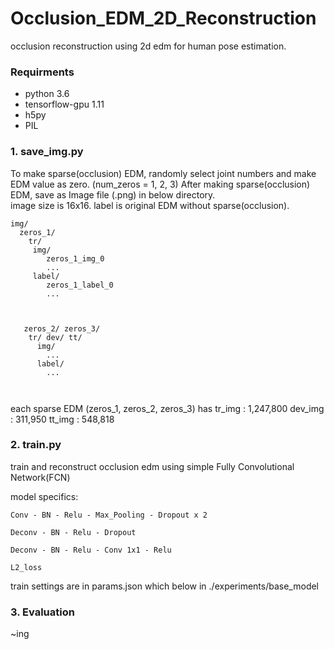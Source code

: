 # Occlusion_EDM_2D_Reconstruction
occlusion reconstruction using 2d edm for human pose estimation. 


### Requirments 
- python 3.6 
- tensorflow-gpu 1.11 
- h5py 
- PIL 

### 1. save_img.py 
To make sparse(occlusion) EDM, randomly select joint numbers and make EDM value as zero. (num_zeros = 1, 2, 3) 
After making sparse(occlusion) EDM, save as Image file (.png) in below directory.  
image size is 16x16. label is original EDM without sparse(occlusion). 

```
img/ 
  zeros_1/ 
    tr/
     img/ 
        zeros_1_img_0 
        ...
     label/ 
        zeros_1_label_0
        ...
           
  
  
   zeros_2/ zeros_3/ 
    tr/ dev/ tt/ 
      img/
        ...
      label/ 
        ...       
   
   
```

each sparse EDM (zeros_1, zeros_2, zeros_3) has 
 tr_img : 1,247,800
 dev_img : 311,950
 tt_img : 548,818


### 2. train.py 

train and reconstruct occlusion edm using simple Fully Convolutional Network(FCN) 


model specifics:
```
Conv - BN - Relu - Max_Pooling - Dropout x 2 

Deconv - BN - Relu - Dropout

Deconv - BN - Relu - Conv 1x1 - Relu 

L2_loss
```

train settings are in params.json
which below in 
./experiments/base_model 


### 3. Evaluation

~ing 





